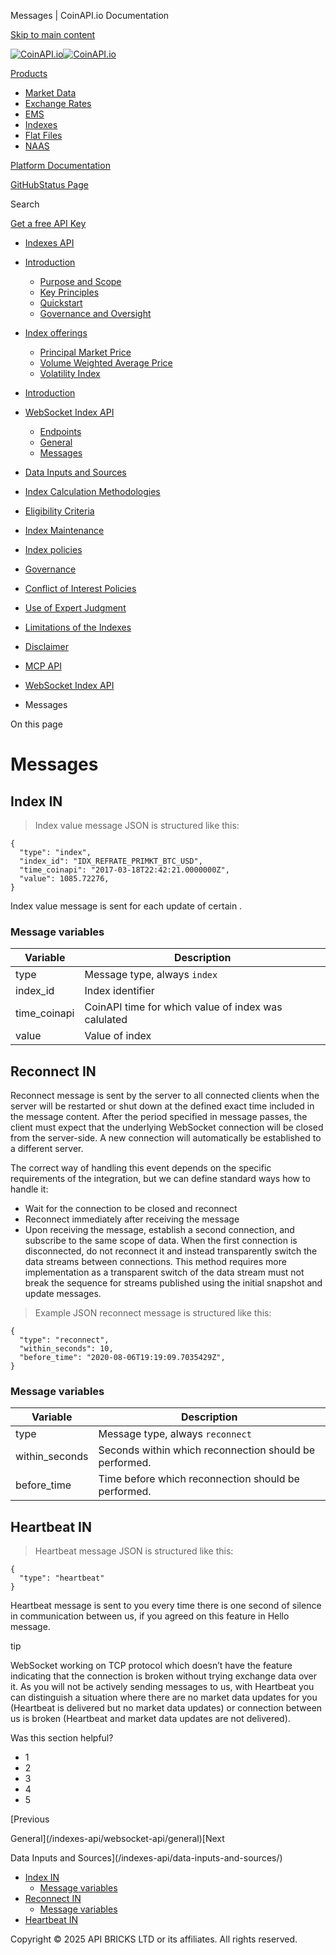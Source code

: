 Messages | CoinAPI.io Documentation




[Skip to main content](#__docusaurus_skipToContent_fallback)

[![CoinAPI.io](/img/logo.svg)![CoinAPI.io](/img/logo.svg)](https://www.coinapi.io)

[Products](/indexes-api/websocket-api/messages)

* [Market Data](/market-data/)
* [Exchange Rates](/exchange-rates-api/)
* [EMS](/ems-api/)
* [Indexes](/indexes-api/)
* [Flat Files](/flat-files-api/)
* [NAAS](/naas-api/)

[Platform Documentation](/general/authentication)

[GitHub](https://github.com/api-bricks/api-bricks-sdk)[Status Page](https://status.coinapi.io)

Search

[Get a free API Key](https://console.coinapi.io/?link=/apikeys/create)

* [Indexes API](/indexes-api/)
* [Introduction](/indexes-api/introduction/)

  + [Purpose and Scope](/indexes-api/introduction/purpose-and-scope)
  + [Key Principles](/indexes-api/introduction/key-principles)
  + [Quickstart](/indexes-api/introduction/quickstart)
  + [Governance and Oversight](/indexes-api/introduction/governance-and-oversight)
* [Index offerings](/category/index-offerings)

  + [Principal Market Price](/indexes-api/index-offerings/primkt-index)
  + [Volume Weighted Average Price](/indexes-api/index-offerings/vwap-index)
  + [Volatility Index](/indexes-api/index-offerings/capivix-index)
* [Introduction](/indexes-api/rest-api/coinapi-indexes-rest-api)
* [WebSocket Index API](/indexes-api/websocket-api/)

  + [Endpoints](/indexes-api/websocket-api/endpoints)
  + [General](/indexes-api/websocket-api/general)
  + [Messages](/indexes-api/websocket-api/messages)
* [Data Inputs and Sources](/indexes-api/data-inputs-and-sources/)
* [Index Calculation Methodologies](/category/index-calculation-methodologies)
* [Eligibility Criteria](/category/eligibility-criteria)
* [Index Maintenance](/category/index-maintenance)
* [Index policies](/indexes-api/index-policies/)
* [Governance](/category/governance)
* [Conflict of Interest Policies](/indexes-api/conflict-of-interest-policies)
* [Use of Expert Judgment](/indexes-api/use-of-expert-judgment)
* [Limitations of the Indexes](/indexes-api/limitations-of-the-indexes)
* [Disclaimer](/indexes-api/disclaimer)
* [MCP API](/indexes-api/mcp)

* [WebSocket Index API](/indexes-api/websocket-api/)
* Messages

On this page

Messages
========

Index  IN[​](/indexes-api/websocket-api/messages#index--in "Direct link to index--in")
--------------------------------------------------------------------------------------

> Index value message JSON is structured like this:

```
{  
  "type": "index",  
  "index_id": "IDX_REFRATE_PRIMKT_BTC_USD",  
  "time_coinapi": "2017-03-18T22:42:21.0000000Z",  
  "value": 1085.72276,  
}
```

Index value message is sent for each update of certain .

### Message variables[​](/indexes-api/websocket-api/messages#message-variables "Direct link to Message variables")

| Variable | Description |
| --- | --- |
| type | Message type, always `index` |
| index\_id | Index identifier |
| time\_coinapi | CoinAPI time for which value of index was calulated |
| value | Value of index |

Reconnect IN[​](/indexes-api/websocket-api/messages#reconnect-in "Direct link to reconnect-in")
-----------------------------------------------------------------------------------------------

Reconnect message is sent by the server to all connected clients when the server will be restarted or shut down at the defined exact time included in the message content.
After the period specified in message passes, the client must expect that the underlying WebSocket connection will be closed from the server-side.
A new connection will automatically be established to a different server.

The correct way of handling this event depends on the specific requirements of the integration, but we can define standard ways how to handle it:

* Wait for the connection to be closed and reconnect
* Reconnect immediately after receiving the message
* Upon receiving the message, establish a second connection, and subscribe to the same scope of data. When the first connection is disconnected, do not reconnect it and instead transparently switch the data streams between connections. This method requires more implementation as a transparent switch of the data stream must not break the sequence for streams published using the initial snapshot and update messages.

> Example JSON reconnect message is structured like this:

```
{  
  "type": "reconnect",  
  "within_seconds": 10,  
  "before_time": "2020-08-06T19:19:09.7035429Z",  
}
```

### Message variables[​](/indexes-api/websocket-api/messages#message-variables-1 "Direct link to Message variables")

| Variable | Description |
| --- | --- |
| type | Message type, always `reconnect` |
| within\_seconds | Seconds within which reconnection should be performed. |
| before\_time | Time before which reconnection should be performed. |

Heartbeat IN[​](/indexes-api/websocket-api/messages#heartbeat-in "Direct link to heartbeat-in")
-----------------------------------------------------------------------------------------------

> Heartbeat message JSON is structured like this:

```
{  
  "type": "heartbeat"  
}
```

Heartbeat message is sent to you every time there is one second of silence in communication between us, if you agreed on this feature in Hello message.

tip

WebSocket working on TCP protocol which doesn’t have the feature indicating that the connection is broken
without trying exchange data over it.
As you will not be actively sending messages to us,
with Heartbeat you can distinguish a situation where there are no market data updates for you
(Heartbeat is delivered but no market data updates) or connection between us is broken (Heartbeat and market data updates are not delivered).

Was this section helpful?

* 1
* 2
* 3
* 4
* 5

[Previous

General](/indexes-api/websocket-api/general)[Next

Data Inputs and Sources](/indexes-api/data-inputs-and-sources/)

* [Index  IN](/indexes-api/websocket-api/messages#index--in)
  + [Message variables](/indexes-api/websocket-api/messages#message-variables)
* [Reconnect IN](/indexes-api/websocket-api/messages#reconnect-in)
  + [Message variables](/indexes-api/websocket-api/messages#message-variables-1)
* [Heartbeat IN](/indexes-api/websocket-api/messages#heartbeat-in)

Copyright © 2025 API BRICKS LTD or its affiliates. All rights reserved.